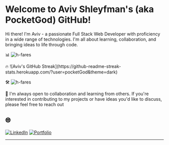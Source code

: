 # Welcome to Aviv Shleyfman's (aka PocketGod) GitHub!

Hi there! I'm Aviv - a passionate Full Stack Web Developer with proficiency in a wide range of technologies. I'm all about learning, collaboration, and bringing ideas to life through code.


<p>📊 <img src="https://github-readme-stats.vercel.app/api?username=pocketGod&show_icons=true&theme=dark&locale=en" alt="h-fares" align=center/></p>


<p>🔥 ![Aviv's GitHub Streak](https://github-readme-streak-stats.herokuapp.com/?user=pocketGod&theme=dark)</p>



<p>🛠️ <img src="https://github-readme-stats.vercel.app/api/top-langs?username=pocketGod&show_icons=true&theme=dark&locale=en&layout=compact" alt="h-fares" align=center/></p>

 

<p>🤝 I'm always open to collaboration and learning from others. If you're interested in contributing to my projects or have ideas you'd like to discuss, please feel free to reach out</p>


## 🌐

[![LinkedIn](https://img.shields.io/badge/LinkedIn-Aviv%20Shleyfman-blue?style=flat-square&logo=linkedin)](https://www.linkedin.com/in/aviv-shleyfman/)
[![Portfolio](https://img.shields.io/badge/Portfolio-avivshleyfman.netlify.app-blue?style=flat-square&logo=netlify)](https://aviv-shleyfman-portfolio.netlify.app/)

---
